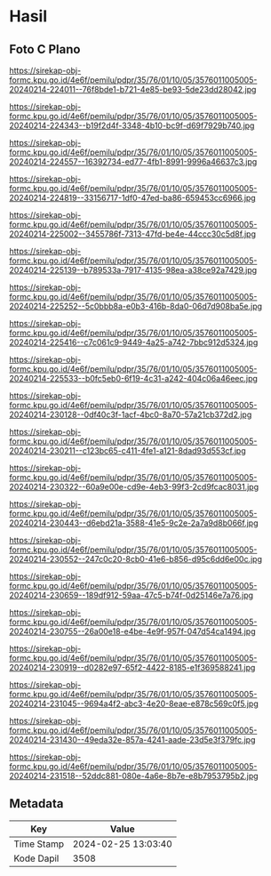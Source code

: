 # Hasil

## Foto C Plano

https://sirekap-obj-formc.kpu.go.id/4e6f/pemilu/pdpr/35/76/01/10/05/3576011005005-20240214-224011--76f8bde1-b721-4e85-be93-5de23dd28042.jpg

https://sirekap-obj-formc.kpu.go.id/4e6f/pemilu/pdpr/35/76/01/10/05/3576011005005-20240214-224343--b19f2d4f-3348-4b10-bc9f-d69f7929b740.jpg

https://sirekap-obj-formc.kpu.go.id/4e6f/pemilu/pdpr/35/76/01/10/05/3576011005005-20240214-224557--16392734-ed77-4fb1-8991-9996a46637c3.jpg

https://sirekap-obj-formc.kpu.go.id/4e6f/pemilu/pdpr/35/76/01/10/05/3576011005005-20240214-224819--33156717-1df0-47ed-ba86-659453cc6966.jpg

https://sirekap-obj-formc.kpu.go.id/4e6f/pemilu/pdpr/35/76/01/10/05/3576011005005-20240214-225002--3455786f-7313-47fd-be4e-44ccc30c5d8f.jpg

https://sirekap-obj-formc.kpu.go.id/4e6f/pemilu/pdpr/35/76/01/10/05/3576011005005-20240214-225139--b789533a-7917-4135-98ea-a38ce92a7429.jpg

https://sirekap-obj-formc.kpu.go.id/4e6f/pemilu/pdpr/35/76/01/10/05/3576011005005-20240214-225252--5c0bbb8a-e0b3-416b-8da0-06d7d908ba5e.jpg

https://sirekap-obj-formc.kpu.go.id/4e6f/pemilu/pdpr/35/76/01/10/05/3576011005005-20240214-225416--c7c061c9-9449-4a25-a742-7bbc912d5324.jpg

https://sirekap-obj-formc.kpu.go.id/4e6f/pemilu/pdpr/35/76/01/10/05/3576011005005-20240214-225533--b0fc5eb0-6f19-4c31-a242-404c06a46eec.jpg

https://sirekap-obj-formc.kpu.go.id/4e6f/pemilu/pdpr/35/76/01/10/05/3576011005005-20240214-230128--0df40c3f-1acf-4bc0-8a70-57a21cb372d2.jpg

https://sirekap-obj-formc.kpu.go.id/4e6f/pemilu/pdpr/35/76/01/10/05/3576011005005-20240214-230211--c123bc65-c411-4fe1-a121-8dad93d553cf.jpg

https://sirekap-obj-formc.kpu.go.id/4e6f/pemilu/pdpr/35/76/01/10/05/3576011005005-20240214-230322--60a9e00e-cd9e-4eb3-99f3-2cd9fcac8031.jpg

https://sirekap-obj-formc.kpu.go.id/4e6f/pemilu/pdpr/35/76/01/10/05/3576011005005-20240214-230443--d6ebd21a-3588-41e5-9c2e-2a7a9d8b066f.jpg

https://sirekap-obj-formc.kpu.go.id/4e6f/pemilu/pdpr/35/76/01/10/05/3576011005005-20240214-230552--247c0c20-8cb0-41e6-b856-d95c6dd6e00c.jpg

https://sirekap-obj-formc.kpu.go.id/4e6f/pemilu/pdpr/35/76/01/10/05/3576011005005-20240214-230659--189df912-59aa-47c5-b74f-0d25146e7a76.jpg

https://sirekap-obj-formc.kpu.go.id/4e6f/pemilu/pdpr/35/76/01/10/05/3576011005005-20240214-230755--26a00e18-e4be-4e9f-957f-047d54ca1494.jpg

https://sirekap-obj-formc.kpu.go.id/4e6f/pemilu/pdpr/35/76/01/10/05/3576011005005-20240214-230919--d0282e97-65f2-4422-8185-e1f369588241.jpg

https://sirekap-obj-formc.kpu.go.id/4e6f/pemilu/pdpr/35/76/01/10/05/3576011005005-20240214-231045--9694a4f2-abc3-4e20-8eae-e878c569c0f5.jpg

https://sirekap-obj-formc.kpu.go.id/4e6f/pemilu/pdpr/35/76/01/10/05/3576011005005-20240214-231430--49eda32e-857a-4241-aade-23d5e3f379fc.jpg

https://sirekap-obj-formc.kpu.go.id/4e6f/pemilu/pdpr/35/76/01/10/05/3576011005005-20240214-231518--52ddc881-080e-4a6e-8b7e-e8b7953795b2.jpg


## Metadata

| Key        | Value               |
| ---------- | ------------------- |
| Time Stamp | 2024-02-25 13:03:40 |
| Kode Dapil | 3508                |



